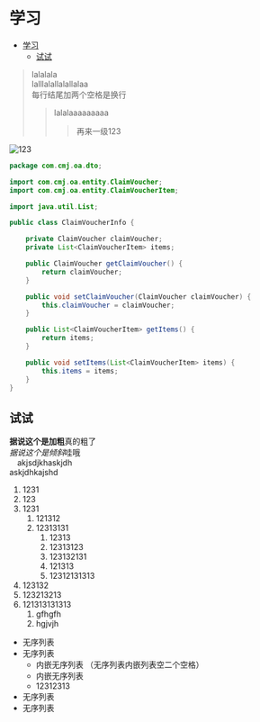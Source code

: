 
# 学习
<!-- TOC -->

- [学习](#学习)
  - [试试](#试试)

<!-- /TOC -->
>lalalala  
>lalllalallalallalaa  
>每行结尾加两个空格是换行
>>lalalaaaaaaaaa
>>>再来一级123

![123](https://t7.baidu.com/it/u=4036010509,3445021118&fm=193&f=GIF)

```java
package com.cmj.oa.dto;

import com.cmj.oa.entity.ClaimVoucher;
import com.cmj.oa.entity.ClaimVoucherItem;

import java.util.List;

public class ClaimVoucherInfo {

    private ClaimVoucher claimVoucher;
    private List<ClaimVoucherItem> items;

    public ClaimVoucher getClaimVoucher() {
        return claimVoucher;
    }

    public void setClaimVoucher(ClaimVoucher claimVoucher) {
        this.claimVoucher = claimVoucher;
    }

    public List<ClaimVoucherItem> getItems() {
        return items;
    }

    public void setItems(List<ClaimVoucherItem> items) {
        this.items = items;
    }
}

```

## 试试  

**据说这个是加粗**真的粗了  
*据说这个是倾斜*哇哦  
&emsp;akjsdjkhaskjdh  
askjdhkajshd

1. 1231  
2. 123
3. 1231  
   1. 121312  
   2. 12313131  
      1. 12313
      2. 12313123
      3. 123132131
      4. 121313
      5. 12312131313
4. 123132
5. 123213213
6. 121313131313
      1. gfhgfh
      2. hgjvjh

- 无序列表
- 无序列表
  - 内嵌无序列表  （无序列表内嵌列表空二个空格）
  - 内嵌无序列表
  - 12312313
- 无序列表
- 无序列表
